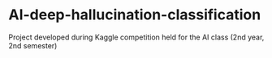 # AI-deep-hallucination-classification
Project developed during Kaggle competition held for the AI class (2nd year, 2nd semester)

